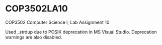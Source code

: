 # COP3502LA10
COP3502 Computer Science I, Lab Assignment 10

Used _strdup due to POSIX deprecation in MS Visual Studio. Deprecation warnings are also disabled.
